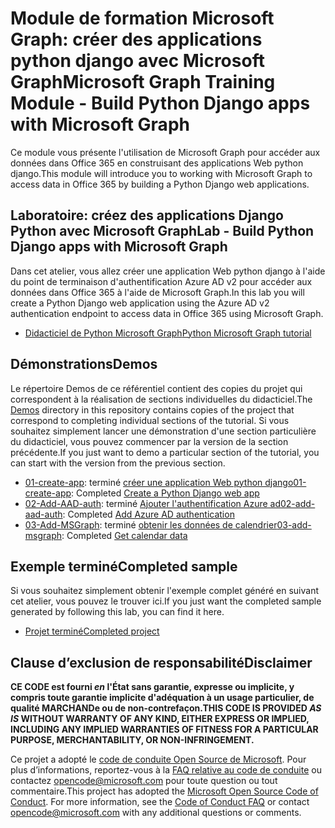 # <a name="microsoft-graph-training-module---build-python-django-apps-with-microsoft-graph"></a><span data-ttu-id="7a906-101">Module de formation Microsoft Graph: créer des applications python django avec Microsoft Graph</span><span class="sxs-lookup"><span data-stu-id="7a906-101">Microsoft Graph Training Module - Build Python Django apps with Microsoft Graph</span></span>

<span data-ttu-id="7a906-102">Ce module vous présente l'utilisation de Microsoft Graph pour accéder aux données dans Office 365 en construisant des applications Web python django.</span><span class="sxs-lookup"><span data-stu-id="7a906-102">This module will introduce you to working with Microsoft Graph to access data in Office 365 by building a Python Django web applications.</span></span>

## <a name="lab---build-python-django-apps-with-microsoft-graph"></a><span data-ttu-id="7a906-103">Laboratoire: créez des applications Django Python avec Microsoft Graph</span><span class="sxs-lookup"><span data-stu-id="7a906-103">Lab - Build Python Django apps with Microsoft Graph</span></span>

<span data-ttu-id="7a906-104">Dans cet atelier, vous allez créer une application Web python django à l'aide du point de terminaison d'authentification Azure AD v2 pour accéder aux données dans Office 365 à l'aide de Microsoft Graph.</span><span class="sxs-lookup"><span data-stu-id="7a906-104">In this lab you will create a Python Django web application using the Azure AD v2 authentication endpoint to access data in Office 365 using Microsoft Graph.</span></span>

- [<span data-ttu-id="7a906-105">Didacticiel de Python Microsoft Graph</span><span class="sxs-lookup"><span data-stu-id="7a906-105">Python Microsoft Graph tutorial</span></span>](https://docs.microsoft.com/graph/training/python-tutorial)

## <a name="demos"></a><span data-ttu-id="7a906-106">Démonstrations</span><span class="sxs-lookup"><span data-stu-id="7a906-106">Demos</span></span>

<span data-ttu-id="7a906-107">Le [](./Demos) répertoire Demos de ce référentiel contient des copies du projet qui correspondent à la réalisation de sections individuelles du didacticiel.</span><span class="sxs-lookup"><span data-stu-id="7a906-107">The [Demos](./Demos) directory in this repository contains copies of the project that correspond to completing individual sections of the tutorial.</span></span> <span data-ttu-id="7a906-108">Si vous souhaitez simplement lancer une démonstration d'une section particulière du didacticiel, vous pouvez commencer par la version de la section précédente.</span><span class="sxs-lookup"><span data-stu-id="7a906-108">If you just want to demo a particular section of the tutorial, you can start with the version from the previous section.</span></span>

- <span data-ttu-id="7a906-109">[01-create-app](Demos/01-create-app): terminé [créer une application Web python django](https://docs.microsoft.com/graph/training/python-tutorial?tutorial-step=1)</span><span class="sxs-lookup"><span data-stu-id="7a906-109">[01-create-app](Demos/01-create-app): Completed [Create a Python Django web app](https://docs.microsoft.com/graph/training/python-tutorial?tutorial-step=1)</span></span>
- <span data-ttu-id="7a906-110">[02-Add-AAD-auth](Demos/02-add-aad-auth): terminé [Ajouter l'authentification Azure ad](https://docs.microsoft.com/graph/training/python-tutorial?tutorial-step=3)</span><span class="sxs-lookup"><span data-stu-id="7a906-110">[02-add-aad-auth](Demos/02-add-aad-auth): Completed [Add Azure AD authentication](https://docs.microsoft.com/graph/training/python-tutorial?tutorial-step=3)</span></span>
- <span data-ttu-id="7a906-111">[03-Add-MSGraph](Demos/03-add-msgraph): terminé [obtenir les données de calendrier](https://docs.microsoft.com/graph/training/python-tutorial?tutorial-step=4)</span><span class="sxs-lookup"><span data-stu-id="7a906-111">[03-add-msgraph](Demos/03-add-msgraph): Completed [Get calendar data](https://docs.microsoft.com/graph/training/python-tutorial?tutorial-step=4)</span></span>

## <a name="completed-sample"></a><span data-ttu-id="7a906-112">Exemple terminé</span><span class="sxs-lookup"><span data-stu-id="7a906-112">Completed sample</span></span>

<span data-ttu-id="7a906-113">Si vous souhaitez simplement obtenir l'exemple complet généré en suivant cet atelier, vous pouvez le trouver ici.</span><span class="sxs-lookup"><span data-stu-id="7a906-113">If you just want the completed sample generated by following this lab, you can find it here.</span></span>

- [<span data-ttu-id="7a906-114">Projet terminé</span><span class="sxs-lookup"><span data-stu-id="7a906-114">Completed project</span></span>](Demos/03-add-msgraph)

## <a name="disclaimer"></a><span data-ttu-id="7a906-115">Clause d’exclusion de responsabilité</span><span class="sxs-lookup"><span data-stu-id="7a906-115">Disclaimer</span></span>

<span data-ttu-id="7a906-116">**CE CODE est fourni *en* l'État sans garantie, expresse ou implicite, y compris toute garantie implicite d'adéquation à un usage particulier, de qualité MARCHANDe ou de non-contrefaçon.**</span><span class="sxs-lookup"><span data-stu-id="7a906-116">**THIS CODE IS PROVIDED *AS IS* WITHOUT WARRANTY OF ANY KIND, EITHER EXPRESS OR IMPLIED, INCLUDING ANY IMPLIED WARRANTIES OF FITNESS FOR A PARTICULAR PURPOSE, MERCHANTABILITY, OR NON-INFRINGEMENT.**</span></span>

<span data-ttu-id="7a906-p102">Ce projet a adopté le [code de conduite Open Source de Microsoft](https://opensource.microsoft.com/codeofconduct/). Pour plus d’informations, reportez-vous à la [FAQ relative au code de conduite](https://opensource.microsoft.com/codeofconduct/faq/) ou contactez [opencode@microsoft.com](mailto:opencode@microsoft.com) pour toute question ou tout commentaire.</span><span class="sxs-lookup"><span data-stu-id="7a906-p102">This project has adopted the [Microsoft Open Source Code of Conduct](https://opensource.microsoft.com/codeofconduct/). For more information, see the [Code of Conduct FAQ](https://opensource.microsoft.com/codeofconduct/faq/) or contact [opencode@microsoft.com](mailto:opencode@microsoft.com) with any additional questions or comments.</span></span>